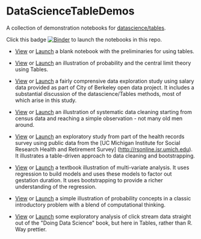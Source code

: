 # DataScienceTableDemos

A collection of demonstration notebooks for [datascience/tables](https://github.com/data-8/datascience).

Click this badge 
[![Binder](http://mybinder.org/badge.svg)](http://mybinder.org/repo/deculler/DataScienceTableDemos)
to launch the notebooks in this repo.

* [View](http://deculler.github.io/DataScienceTableDemos/blank.html) or
[Launch](http://mybinder.org/repo/deculler/DataScienceTableDemos/blank.ipynb)
a blank notebook with the preliminaries for using tables.

* [View](http://deculler.github.io/DataScienceTableDemos/RollingDice.html) or
[Launch](http://mybinder.org/repo/deculler/DataScienceTableDemos/RollingDice.ipynb)
an illustration of probability and the central limit theory using Tables.

* [View](http://deculler.github.io/DataScienceTableDemos/BerkeleySalary.html) or
[Launch](http://mybinder.org/repo/deculler/DataScienceTableDemos/BerkeleySalary.ipynb)
a fairly comprensive data exploration study using salary data provided
as part of City of Berkeley open data project.  It includes a substantial
discussion of the datascience/Tables methods, most of which arise in this 
study.

* [View](http://deculler.github.io/DataScienceTableDemos/Census.html) or
[Launch](http://mybinder.org/repo/deculler/DataScienceTableDemos/Census.ipynb)
an illustration of systematic data cleaning starting from census data
and reaching a simple observation - not many old men around.

* [View](http://deculler.github.io/DataScienceTableDemos/HealthSample.html) or
[Launch](http://mybinder.org/repo/deculler/DataScienceTableDemos/HealthSample.ipynb)
an exploratory study from part of the health records survey using 
public data from the [UC Michigan Institute for Social Research
Health and Retirement Survey] (http://rsonline.isr.umich.edu). It illustrates
a table-driven approach to data cleaning and bootstrapping.

* [View](http://deculler.github.io/DataScienceTableDemos/BirthweightRegression.html) or
[Launch](http://mybinder.org/repo/deculler/DataScienceTableDemos/BirthweightRegression.ipynb)
a textbook illustration of multi-variate analysis.  It uses regression to build
models and uses these models to factor out gestation duration.  It uses 
bootstrapping to provide a richer understanding of the regression.

* [View](http://deculler.github.io/DataScienceTableDemos/ProbabilityBirthdaySurprise.html) or
[Launch](http://mybinder.org/repo/deculler/DataScienceTableDemos/ProbabilityBirthdaySurprise.ipynb)
a simple illustration of probability concepts in a classic introductory
problem with a blend of computational thinking.

* [View](http://deculler.github.io/DataScienceTableDemos/Clicks.html) or
[Launch](http://mybinder.org/repo/deculler/DataScienceTableDemos/Clicks.ipynb)
some exploratory analysis of click stream data straight out of 
the "Doing Data Science" book, but here in Tables, rather than R.  Way
prettier.












